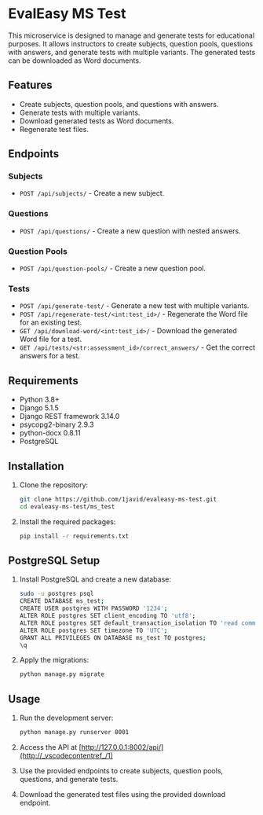 # EvalEasy MS Test

This microservice is designed to manage and generate tests for educational purposes. It allows instructors to create subjects, question pools, questions with answers, and generate tests with multiple variants. The generated tests can be downloaded as Word documents.

## Features
- Create subjects, question pools, and questions with answers.
- Generate tests with multiple variants.
- Download generated tests as Word documents.
- Regenerate test files.

## Endpoints
### Subjects
- `POST /api/subjects/` - Create a new subject.

### Questions
- `POST /api/questions/` - Create a new question with nested answers.

### Question Pools
- `POST /api/question-pools/` - Create a new question pool.

### Tests
- `POST /api/generate-test/` - Generate a new test with multiple variants.
- `POST /api/regenerate-test/<int:test_id>/` - Regenerate the Word file for an existing test.
- `GET /api/download-word/<int:test_id>/` - Download the generated Word file for a test.
- `GET /api/tests/<str:assessment_id>/correct_answers/` - Get the correct answers for a test.

## Requirements
- Python 3.8+
- Django 5.1.5
- Django REST framework 3.14.0
- psycopg2-binary 2.9.3
- python-docx 0.8.11
- PostgreSQL

## Installation
1. Clone the repository:
    ```sh
    git clone https://github.com/1javid/evaleasy-ms-test.git
    cd evaleasy-ms-test/ms_test
    ```

2. Install the required packages:
    ```sh
    pip install -r requirements.txt
    ```

## PostgreSQL Setup
1. Install PostgreSQL and create a new database:
    ```sh
    sudo -u postgres psql
    CREATE DATABASE ms_test;
    CREATE USER postgres WITH PASSWORD '1234';
    ALTER ROLE postgres SET client_encoding TO 'utf8';
    ALTER ROLE postgres SET default_transaction_isolation TO 'read committed';
    ALTER ROLE postgres SET timezone TO 'UTC';
    GRANT ALL PRIVILEGES ON DATABASE ms_test TO postgres;
    \q
    ```

2. Apply the migrations:
    ```sh
    python manage.py migrate
    ```

## Usage
1. Run the development server:
    ```sh
    python manage.py runserver 8001
    ```

2. Access the API at [http://127.0.0.1:8002/api/](http://_vscodecontentref_/1)

3. Use the provided endpoints to create subjects, question pools, questions, and generate tests.

4. Download the generated test files using the provided download endpoint.